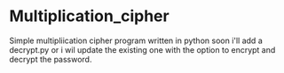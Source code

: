 # Multiplication_cipher
Simple multipliication cipher program written in python soon i'll add a decrypt.py or i wil update the existing one with the option to encrypt and decrypt the password.

